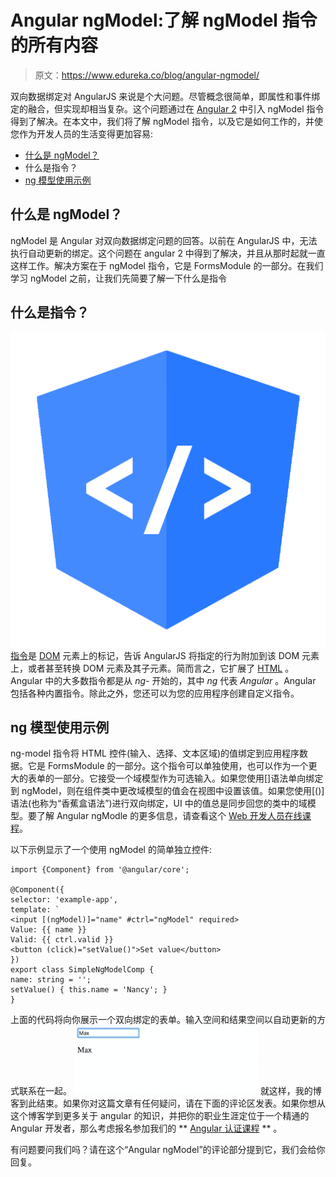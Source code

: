 # Angular ngModel:了解 ngModel 指令的所有内容

> 原文：<https://www.edureka.co/blog/angular-ngmodel/>

双向数据绑定对 AngularJS 来说是个大问题。尽管概念很简单，即属性和事件绑定的融合，但实现却相当复杂。这个问题通过在 [Angular 2](https://www.edureka.co/blog/what-is-angular-getting-started-with-angular/) 中引入 ngModel 指令得到了解决。在本文中，我们将了解 ngModel 指令，以及它是如何工作的，并使您作为开发人员的生活变得更加容易:

*   [什么是 ngModel？](#what-is-ngmodel)
*   什么是指令？
*   [ng 模型使用示例](#ng-model)

## **什么是 ngModel？**

ngModel 是 Angular 对双向数据绑定问题的回答。以前在 AngularJS 中，无法执行自动更新的绑定。这个问题在 angular 2 中得到了解决，并且从那时起就一直这样工作。解决方案在于 ngModel 指令，它是 FormsModule 的一部分。在我们学习 ngModel 之前，让我们先简要了解一下什么是指令

## 什么是指令？

[![angular directive -ngClass Angular - edureka](img/91ef08aa620a2d9be68970f5bb92938f.png) ](https://www.edureka.co/blog/angular-directive/) [指令](https://www.edureka.co/blog/angular-directive/)是 [DOM](https://www.edureka.co/blog/html-dom) 元素上的标记，告诉 AngularJS 将指定的行为附加到该 DOM 元素上，或者甚至转换 DOM 元素及其子元素。简而言之，它扩展了 [HTML](https://www.edureka.co/blog/what-is-html/) 。Angular 中的大多数指令都是从 *ng-* 开始的，其中 *ng* 代表 *Angular* 。Angular 包括各种内置指令。除此之外，您还可以为您的应用程序创建自定义指令。

## **ng 模型使用示例**

ng-model 指令将 HTML 控件(输入、选择、文本区域)的值绑定到应用程序数据。它是 FormsModule 的一部分。这个指令可以单独使用，也可以作为一个更大的表单的一部分。它接受一个域模型作为可选输入。如果您使用[]语法单向绑定到 ngModel，则在组件类中更改域模型的值会在视图中设置该值。如果您使用[()]语法(也称为“香蕉盒语法”)进行双向绑定，UI 中的值总是同步回您的类中的域模型。要了解 Angular ngModle 的更多信息，请查看这个 [Web 开发人员在线课程](https://www.edureka.co/masters-program/full-stack-developer-training)。

以下示例显示了一个使用 ngModel 的简单独立控件:

```
import {Component} from '@angular/core';

@Component({
selector: 'example-app',
template: `
<input [(ngModel)]="name" #ctrl="ngModel" required>
Value: {{ name }}
Valid: {{ ctrl.valid }}
<button (click)="setValue()">Set value</button>
})
export class SimpleNgModelComp {
name: string = '';
setValue() { this.name = 'Nancy'; }
}

```

上面的代码将向你展示一个双向绑定的表单。输入空间和结果空间以自动更新的方式联系在一起。 ![output - angular ngmodel - edureka](img/076b3aeab5bccdc058a65e21aaef1905.png) 就这样，我的博客到此结束。如果你对这篇文章有任何疑问，请在下面的评论区发表。如果你想从这个博客学到更多关于 angular 的知识，并把你的职业生涯定位于一个精通的Angular 开发者，那么考虑报名参加我们的 ** [ Angular 认证课程](https://www.edureka.co/angular-training) ** 。  

有问题要问我们吗？请在这个“Angular ngModel”的评论部分提到它，我们会给你回复。